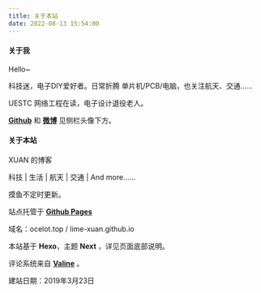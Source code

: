 ```yaml
---
title: 关于本站
date: 2022-08-13 15:54:00
---
```

#### 关于我

Hello~

科技迷，电子DIY爱好者。日常折腾 单片机/PCB/电脑，也关注航天、交通……

UESTC 网络工程在读，电子设计退役老人。

[**Github**](https://github.com/Lime-Xuan) 和 [**微博**](https://weibo.com/u/2379418717) 见侧栏头像下方。

#### 关于本站

XUAN 的博客

科技 | 生活 | 航天 | 交通 | And more……

摸鱼不定时更新。

站点托管于 [**Github Pages**](https://github.com/Lime-Xuan/lime-xuan.github.io)

域名：ocelot.top / lime-xuan.github.io

本站基于 **Hexo**，主题 **Next** ，详见页面底部说明。

评论系统来自 [**Valine**](https://valine.js.org/) 。

建站日期：2019年3月23日
